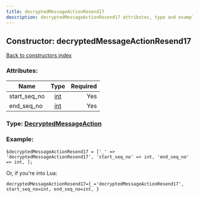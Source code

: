 ```yaml
---
title: decryptedMessageActionResend17
description: decryptedMessageActionResend17 attributes, type and example
---
```

## Constructor: decryptedMessageActionResend17  
[Back to constructors index](index.md)



### Attributes:

| Name     |    Type       | Required |
|----------|:-------------:|---------:|
|start\_seq\_no|[int](../types/int.md) | Yes|
|end\_seq\_no|[int](../types/int.md) | Yes|



### Type: [DecryptedMessageAction](../types/DecryptedMessageAction.md)


### Example:

```
$decryptedMessageActionResend17 = ['_' => 'decryptedMessageActionResend17', 'start_seq_no' => int, 'end_seq_no' => int, ];
```  

Or, if you're into Lua:  


```
decryptedMessageActionResend17={_='decryptedMessageActionResend17', start_seq_no=int, end_seq_no=int, }

```


